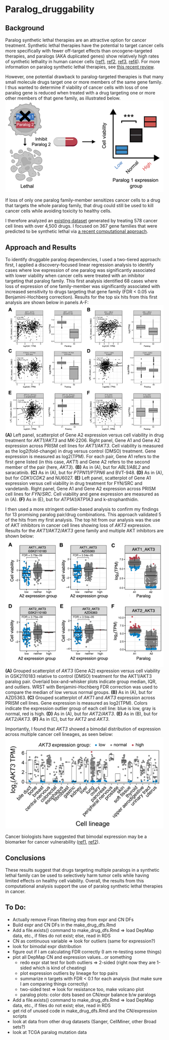 # Paralog_druggability

## Background
Paralog synthetic lethal therapies are an attractive option for cancer treatment. Synthetic lethal therapies have the potential to target cancer cells more specifically with fewer off-target effects than oncogene-targeted therapies, and paralogs (AKA duplicated genes) show relatively high rates of synthetic lethality in human cancer cells ([ref1](https://www.sciencedirect.com/science/article/pii/S2211124721010354), [ref2](https://link.springer.com/article/10.1186/s13059-020-02173-2), [ref3](https://www.nature.com/articles/s41587-020-0437-z), [ref4](https://www.nature.com/articles/s41467-021-21478-9)). For more information on paralog synthetic lethal therapies, see [this recent review](https://www.cell.com/trends/cancer/fulltext/S2405-8033(23)00022-5). 

However, one potential drawback to paralog-targeted therapies is that many small molecule drugs target one or more members of the same gene family. I thus wanted to determine if viability of cancer cells with loss of one paralog gene is reduced when treated with a drug targeting one or more other members of that gene family, as illustrated below. 
![Conceptual schematic of paralog druggability analysis](https://github.com/pcrparrish/Paralog_druggability/blob/main/resources/druggability_analysis_background.png?raw=true)

If loss of only one paralog family-member sensitizes cancer cells to a drug that targets the whole paralog family, that drug could still be used to kill cancer cells while avoiding toxicity to healthy cells. 

I therefore analyzed an [existing dataset](https://www.nature.com/articles/s43018-019-0018-6) generated by treating 578 cancer cell lines with over 4,500 drugs. I focused on 367 gene families that were predicted to be synthetic lethal via [a recent computational approach](https://www.sciencedirect.com/science/article/pii/S240547122100329X). 

## Approach and Results
To identify druggable paralog dependencies, I used a two-tiered approach: first, I applied a discovery-focused linear regression analysis to identify cases where low expression of one paralog was significantly associated with lower viability when cancer cells were treated with an inhibitor targeting that paralog family. This first analysis identified 68 cases where loss of expression of one family-member was significantly associated with increased sensitivity to drugs targeting that gene family (FDR < 0.05 via Benjamini-Hochberg correction). Results for the top six hits from this first analysis are shown below in panels A-F:
![Top hits from linear regression analysis](https://github.com/pcrparrish/Paralog_druggability/blob/main/resources/lm_analysis_top_hits.png?raw=true)
**(A)**	Left panel, scatterplot of Gene A2 expression versus cell viability in drug treatment for *AKT1/AKT3* and MK-2206. Right panel, Gene A1 and Gene A2 expression across PRISM cell lines for *AKT1/AKT3*. Cell viability is measured as the log2(fold-change) in drug versus control (DMSO) treatment. Gene expression is measured as log2(TPM). For each pair, Gene A1 refers to the first gene listed (in this case, *AKT1*) and Gene A2 refers to the second member of the pair (here, *AKT3*). 
**(B)**	As in (A), but for *ABL1/ABL2* and saracatinib. 
**(C)**	As in (A), but for *PTPN11/PTPN6* and BVT-948. 
**(D)**	As in (A), but for *CDK1/CDK2* and NU6027. 
**(E)**	Left panel, scatterplot of Gene A1 expression versus cell viability in drug treatment for FYN/SRC and vandetanib. Right panel, Gene A1 and Gene A2 expression across PRISM cell lines for *FYN/SRC*. Cell viability and gene expression are measured as in (A).
**(F)**	As in (E), but for *ATP1A1/ATP1A3* and k-strophanthidin.


I then used a more stringent outlier-based analysis to confirm my findings for 13 promising paralog pair/drug combinations. This approach validated 5 of the hits from my first analysis. The top hit from our analysis was the use of AKT inhibitors in cancer cell lines showing loss of *AKT3* expression. Results for the *AKT1/AKT2/AKT3* gene family and multiple AKT inhibitors are shown below: 
![Outlier analysis hits](https://github.com/pcrparrish/Paralog_druggability/blob/main/resources/AKT_family_AKTi.png?raw=true)
**(A)**	Grouped scatterplot of *AKT3* (Gene A2) expression versus cell viability in GSK2110183 relative to control (DMSO) treatment for the AKT1/AKT3 paralog pair. Overlaid box-and-whisker plots indicate group median, IQR, and outliers. WRST with Benjamini-Hochberg FDR correction was used to compare the median of low versus normal groups. 
**(B)**	As in (A), but for AZD5363. 
**(C)**	Grouped scatterplot of *AKT1* and *AKT3* expression across PRISM cell lines. Gene expression is measured as log2(TPM). Colors indicate the expression outlier group of each cell line: blue is low, gray is normal, red is high. 
**(D)**	As in (A), but for *AKT2/AKT3*. 
**(E)**	As in (B), but for *AKT2/AKT3*. 
**(F)**	As in (C), but for *AKT2* and *AKT3*.


Importantly, I found that *AKT3* showed a bimodal distribution of expression across multiple cancer cell lineages, as seen below: 
![AKT3 expression across DepMap cell lineages](https://github.com/pcrparrish/Paralog_druggability/blob/main/resources/drug_appendix_fig5.png?raw=true)

Cancer biologists have suggested that bimodal expression may be a biomarker for cancer vulnerability ([ref1](https://aacrjournals.org/cancerres/article/82/13/2378/705034/Bimodal-Gene-Expression-in-Patients-with-Cancer), [ref2](https://www.nature.com/articles/s41573-019-0046-z)).

## Conclusions
These results suggest that drugs targeting multiple paralogs in a synthetic lethal family can be used to selectively harm tumor cells while having limited effects on healthy cell viability. Overall, the results from this computational analysis support the use of paralog synthetic lethal therapies in cancer. 

## To Do:
* Actually remove Finan filtering step from expr and CN DFs
* Build expr and CN DFs in the make_drug_dfs.Rmd
* Add a file.exists() command to make_drug_dfs.Rmd => load DepMap data, etc., if files do not exist; else, read in RDS
* CN as continuous variable => look for outliers (same for expression?)
* look for bimodal expr distribution
* figure out if I am calculating FDR correctly (I am re-testing some things)
* plot all DepMap CN and expression values...or something
  * redo expr stat test for both outliers => 2-sided (right now they are 1-sided which is kind of cheating)
  * plot expression outliers by lineage for top pairs
  * summarize n targets with FDR < 0.1 for each analysis (but make sure I am comparing things correctly)
  * two-sided test => look for resistance too, make volcano plot
  * paralog plots: color dots based on CN/expr balance b/w paralogs
* Add a file.exists() command to make_drug_dfs.Rmd => load DepMap data, etc., if files do not exist; else, read in RDS
* get rid of unused code in make_drug_dfs.Rmd and the CN/expression scripts
* look at data from other drug datasets (Sanger, CellMiner, other Broad sets?)
* look at TCGA paralog mutation data
